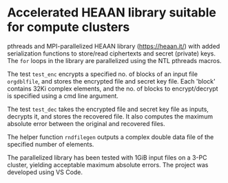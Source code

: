 # Accelerated HEAAN library suitable for compute clusters

pthreads and MPI-parallelized HEAAN library (https://heaan.it/) with added serialization functions to store/read ciphertexts and secret (private) keys. The `for` loops in the library are parallelized using the NTL pthreads macros.  

The test `test_enc` encrypts a specified no. of blocks of an input file `orgdblfile`, and stores the encrypted file and secret key file. Each 'block' contains 32Ki complex elements, and the no. of blocks to encrypt/decrypt is specified using a cmd line argument. 

The test `test_dec` takes the encrypted file and secret key file as inputs, decrypts it, and stores the recovered file. It also computes the maximum absolute error between the original and recovered files.

The helper function `rndfilegen` outputs a complex double data file of the specified number of elements.

The parallelized library has been tested with 1GiB input files on a 3-PC cluster, yielding acceptable maximum absolute errors. The project was developed using VS Code.

